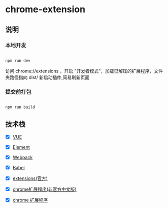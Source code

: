 # chrome-extension

## 说明


### 本地开发
```bash

npm run dev

```


访问 chrome://extensions ，开启 "开发者模式"，加载已解压的扩展程序，文件夹路径指向 dist/
新启动插件,简易刷新页面

### 提交前打包
```bash

npm run build

```

## 技术栈

- [x] [VUE](https://cn.vuejs.org/v2/guide/)
- [x] [Element](https://element.eleme.cn/#/zh-CN)
- [x] [Webpack](https://webpack.github.io)
- [x] [Babel](https://babeljs.io/)
- [x] [extensions(官方)](https://developer.chrome.com/extensions)
- [x] [chrome扩展程序(非官方中文版)](http://www.kkh86.com/it/chrome-extension-doc/extensions/getstarted.html)
- [x] [chrome  扩展程序 ](https://www.cnblogs.com/liuxianan/p/chrome-plugin-develop.html)

